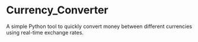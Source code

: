 # Currency_Converter
A simple Python tool to quickly convert money between different currencies using real-time exchange rates.
